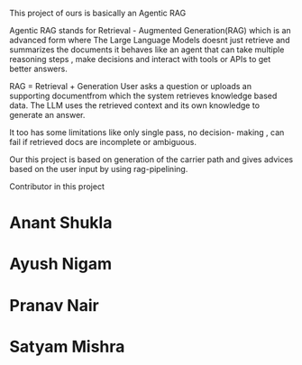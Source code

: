 This project of ours is basically an Agentic RAG

Agentic RAG stands for Retrieval - Augmented Generation(RAG) which is an advanced form where The Large Language Models doesnt just retrieve and summarizes the documents it behaves like an agent that can take multiple reasoning steps , make decisions and interact with tools or APIs to get better answers.

RAG = Retrieval + Generation
User asks a question or uploads an supporting documentfrom which the system retrieves knowledge based data. The LLM uses the retrieved context and its own knowledge to generate an answer.

It too has some limitations like only single pass, no decision- making , can fail if retrieved docs are incomplete or ambiguous.

Our this project is based on generation of the carrier path and gives advices based on the user input by using rag-pipelining.

Contributor in this project 
# Anant Shukla
# Ayush Nigam
# Pranav Nair
# Satyam Mishra

